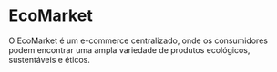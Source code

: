 # EcoMarket
O EcoMarket é um e-commerce centralizado, onde os consumidores podem encontrar uma ampla variedade de produtos ecológicos, sustentáveis e éticos.
